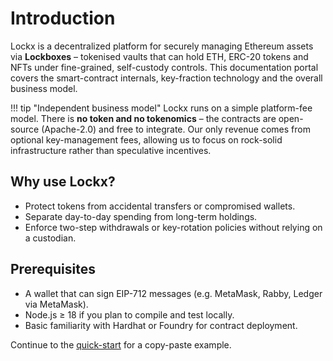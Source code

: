 # Introduction

Lockx is a decentralized platform for securely managing Ethereum assets via **Lockboxes** – tokenised vaults that can hold ETH, ERC-20 tokens and NFTs under fine-grained, self-custody controls.  This documentation portal covers the smart-contract internals, key-fraction technology and the overall business model.

!!! tip "Independent business model"
    Lockx runs on a simple platform-fee model.  There is **no token and no tokenomics** – the contracts are open-source (Apache-2.0) and free to integrate.  Our only revenue comes from optional key-management fees, allowing us to focus on rock-solid infrastructure rather than speculative incentives.

## Why use Lockx?

* Protect tokens from accidental transfers or compromised wallets.
* Separate day-to-day spending from long-term holdings.
* Enforce two-step withdrawals or key-rotation policies without relying on a custodian.

## Prerequisites

* A wallet that can sign EIP-712 messages (e.g. MetaMask, Rabby, Ledger via MetaMask).
* Node.js ≥ 18 if you plan to compile and test locally.
* Basic familiarity with Hardhat or Foundry for contract deployment.

Continue to the [quick-start](quick-start.md) for a copy-paste example.
